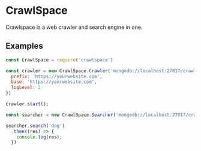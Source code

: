 # CrawlSpace
Crawlspace is a web crawler and search engine in one.

## Examples
```js
const CrawlSpace = require('crawlspace')

const crawler = new CrawlSpace.Crawler('mongodb://localhost:27017/crawlspace', {
  prefix: 'https://yourwebsite.com',
  base: 'https://yourwebsite.com',
  logLevel: 2
})

crawler.start();

const searcher = new CrawlSpace.Searcher('mongodb://localhost:27017/crawlspace');

searcher.search('dog')
  .then((res) => {
    console.log(res);
  })
```
